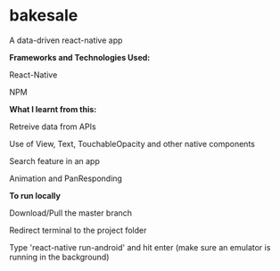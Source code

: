 # bakesale
A data-driven react-native app

**Frameworks and Technologies Used:**

React-Native

NPM

**What I learnt from this:**

Retreive data from APIs

Use of View, Text, TouchableOpacity and other native components

Search feature in an app

Animation and PanResponding

**To run locally**

Download/Pull the master branch

Redirect terminal to the project folder

Type 'react-native run-android' and hit enter (make sure an emulator is running in the background)
